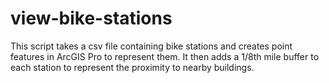 # view-bike-stations
This script takes a csv file containing bike stations and creates point features in ArcGIS Pro to represent them.
It then adds a 1/8th mile buffer to each station to represent the proximity to nearby buildings.
